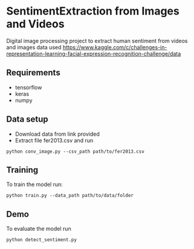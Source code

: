 # SentimentExtraction from Images and Videos
Digital image processing project to extract human sentiment from videos and images
data used https://www.kaggle.com/c/challenges-in-representation-learning-facial-expression-recognition-challenge/data

## Requirements

* tensorflow
* keras
* numpy

## Data setup
* Download data from link provided
* Extract file fer2013.csv and run
```
python conv_image.py --csv_path path/to/fer2013.csv
```

## Training

To train the model run:

```train
python train.py --data_path path/to/data/folder
```

## Demo

To evaluate the model run

```eval
python detect_sentiment.py
```

